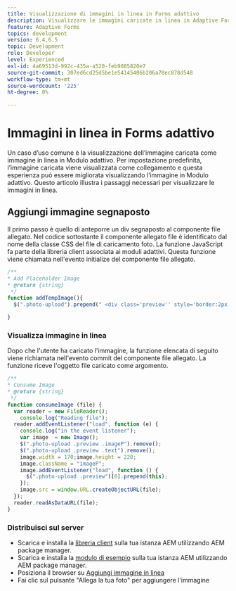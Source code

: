 ```yaml
---
title: Visualizzazione di immagini in linea in Forms adattivo
description: Visualizzare le immagini caricate in linea in Adaptive Forms
feature: Adaptive Forms
topics: development
version: 6.4,6.5
topic: Development
role: Developer
level: Experienced
exl-id: 4a69513d-992c-435a-a520-feb9085820e7
source-git-commit: 307ed6cd25d5be1e54145406b206a78ec878d548
workflow-type: tm+mt
source-wordcount: '225'
ht-degree: 0%

---
```


# Immagini in linea in Forms adattivo

Un caso d’uso comune è la visualizzazione dell’immagine caricata come immagine in linea in Modulo adattivo. Per impostazione predefinita, l’immagine caricata viene visualizzata come collegamento e questa esperienza può essere migliorata visualizzando l’immagine in Modulo adattivo. Questo articolo illustra i passaggi necessari per visualizzare le immagini in linea.

## Aggiungi immagine segnaposto

Il primo passo è quello di anteporre un div segnaposto al componente file allegato. Nel codice sottostante il componente allegato file è identificato dal nome della classe CSS del file di caricamento foto. La funzione JavaScript fa parte della libreria client associata ai moduli adattivi. Questa funzione viene chiamata nell&#39;evento initialize del componente file allegato.

```javascript
/**
* Add Placeholder Image
* @return {string} 
 */
function addTempImage(){
  $(".photo-upload").prepend(" <div class='preview'' style='border:2px solid;height:225px;width:175px;text-align:center'><br><br><div class='text'>3.5mm * 4.5mm<br>2Mb max<br>Min 600dpi</div></div><br>");

}
```

### Visualizza immagine in linea

Dopo che l&#39;utente ha caricato l&#39;immagine, la funzione elencata di seguito viene richiamata nell&#39;evento commit del componente file allegato. La funzione riceve l&#39;oggetto file caricato come argomento.

```javascript
/**
* Consume Image
* @return {string} 
 */
function consumeImage (file) {
  var reader = new FileReader();
    console.log("Reading file");
  reader.addEventListener("load", function (e) {
    console.log("in the event listener");
    var image  = new Image();
    $(".photo-upload .preview .imageP").remove();
    $(".photo-upload .preview .text").remove();
    image.width = 170;image.height = 220;
    image.className = "imageP";
    image.addEventListener("load", function () {
      $(".photo-upload .preview")[0].prepend(this);
    });
    image.src = window.URL.createObjectURL(file);
  });
  reader.readAsDataURL(file); 
}
```

### Distribuisci sul server

* Scarica e installa la [libreria client](assets/inline-image-client-library.zip) sulla tua istanza AEM utilizzando AEM package manager.
* Scarica e installa la [modulo di esempio](assets/inline-image-af.zip) sulla tua istanza AEM utilizzando AEM package manager.
* Posiziona il browser su [Aggiungi immagine in linea](http://localhost:4502/content/dam/formsanddocuments/addinlineimage/jcr:content?wcmmode=disabled)
* Fai clic sul pulsante &quot;Allega la tua foto&quot; per aggiungere l&#39;immagine
